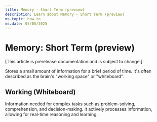 ```yaml
---
title: Memory - Short Term (preview)
description: Learn about Memory - Short Term (preview)
ms.topic: how-to
ms.date: 05/05/2025
---
```


# Memory: Short Term (preview)

[This article is prerelease documentation and is subject to change.]

Stores a small amount of information for a brief period of time.
It's often described as the brain's "working space" or "whiteboard".

## Working (Whiteboard)

Information needed for complex tasks such as problem-solving, comprehension, and decision-making.
It actively processes information, allowing for real-time reasoning and learning.